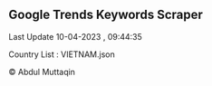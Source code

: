 

## Google Trends Keywords Scraper 
 
Last Update 10-04-2023 , 09:44:35

Country List :
VIETNAM.json



© Abdul Muttaqin 
